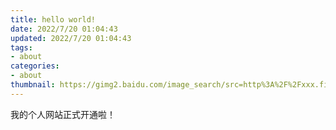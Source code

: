 ```yaml
---
title: hello world!
date: 2022/7/20 01:04:43
updated: 2022/7/20 01:04:43
tags:
- about
categories:
- about
thumbnail: https://gimg2.baidu.com/image_search/src=http%3A%2F%2Fxxx.fishc.com%2Fforum%2F201706%2F13%2F200636xg4x373b3outolwt.png&refer=http%3A%2F%2Fxxx.fishc.com&app=2002&size=f9999,10000&q=a80&n=0&g=0n&fmt=auto?sec=1660842160&t=1516f4848ceb7f9d3ee2b5199172d892
---
```


我的个人网站正式开通啦！
